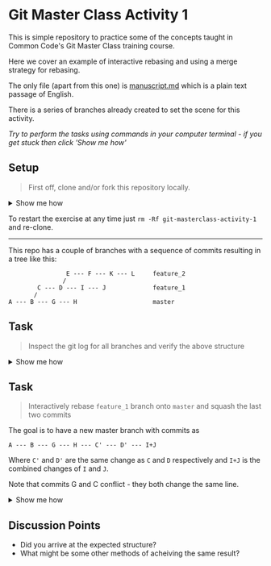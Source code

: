 # Git Master Class Activity 1

This is simple repository to practice some of the concepts taught in Common Code's Git Master Class training course.

Here we cover an example of interactive rebasing and using a merge strategy for rebasing.

The only file (apart from this one) is [manuscript.md](https://github.com/commoncode/git-masterclass-activity-1/blob/master/manuscript.md) which is a plain text passage of English.

There is a series of branches already created to set the scene for this activity.

_Try to perform the tasks using commands in your computer terminal - if you get stuck then click 'Show me how'_ 

## Setup

> First off, clone and/or fork this repository locally.

<details><summary>Show me how</summary>
    
    mkdir commoncode
    cd commoncode
    git clone git@github.com:commoncode/git-masterclass-activity-1.git
    cd git-masterclass-activity-1
    
</details>

To restart the exercise at any time just `rm -Rf git-masterclass-activity-1` and re-clone.

-------------------------

This repo has a couple of branches with a sequence of commits resulting in a tree like this:

```
                E --- F --- K --- L     feature_2
               /
        C --- D --- I --- J             feature_1
       /
A --- B --- G --- H                     master

```
## Task
>Inspect the git log for all branches and verify the above structure

<details><summary>Show me how</summary>

    # The --all flag specifies all branches
    git log --graph --oneline --all

</details>

## Task
> Interactively rebase `feature_1` branch onto `master` and squash the last two commits

The goal is to have a new master branch with commits as 
```
A --- B --- G --- H --- C' --- D' --- I+J
```

Where `C'` and `D'` are the same change as `C` and `D` respectively and `I+J` is the combined changes of `I` and `J`.

Note that commits G and C conflict - they both change the same line.

<details><summary>Show me how</summary>

    # The --all flag specifies all branches
    git checkout feature_1
    git rebase -i 0e17d3cadf90158e55d1bcf20d1ced122a00a061
    # in the rebase file, change line three to: squash 0d45141 J - incredible
    # in the commmit message file make the commit text: I+J - understanding and incredible
    # now rebasing the branch onto master
    git checkout master
    # Commits G and C' conflict - however we want C' as our latest change
    git rebase feature_1 -X ours

</details>

## Discussion Points
- Did you arrive at the expected structure?
- What might be some other methods of acheiving the same result?
